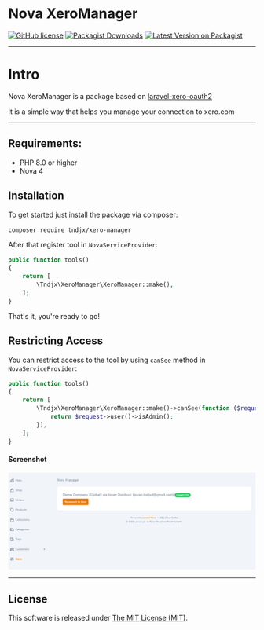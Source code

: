 # Nova XeroManager

[![GitHub license](https://img.shields.io/github/license/tndjx/xero-manager?style=flat-square)](https://github.com/tndjx/xero-manager/blob/master/LICENSE)
[![Packagist Downloads](https://img.shields.io/packagist/dt/tndjx/xero-manager?style=flat-square&logo=packagist)](https://packagist.org/packages/tndjx/xero-manager)
[![Latest Version on Packagist](https://img.shields.io/packagist/v/tndjx/xero-manager.svg?style=flat-square&logo=composer)](https://packagist.org/packages/tndjx/xero-manager)

----
# Intro
Nova XeroManager is a package based on [laravel-xero-oauth2](https://github.com/webfox/laravel-xero-oauth2)

It is a simple way that helps you manage your connection to xero.com

----



## Requirements:

- PHP 8.0 or higher
- Nova 4

## Installation
To get started just install the package via composer:

```shell
composer require tndjx/xero-manager
```

After that register tool in `NovaServiceProvider`:

```php
public function tools()
{
    return [
        \Tndjx\XeroManager\XeroManager::make(),
    ];
}
```

That's it, you're ready to go!

## Restricting Access
You can restrict access to the tool by using `canSee` method in `NovaServiceProvider`:

```php
public function tools()
{
    return [
        \Tndjx\XeroManager\XeroManager::make()->canSee(function ($request) {
            return $request->user()->isAdmin();
        }),
    ];
}
```

#### Screenshot
![screenshot.png](screenshot.png)

----


## License

This software is released under [The MIT License (MIT)](LICENSE.txt).
